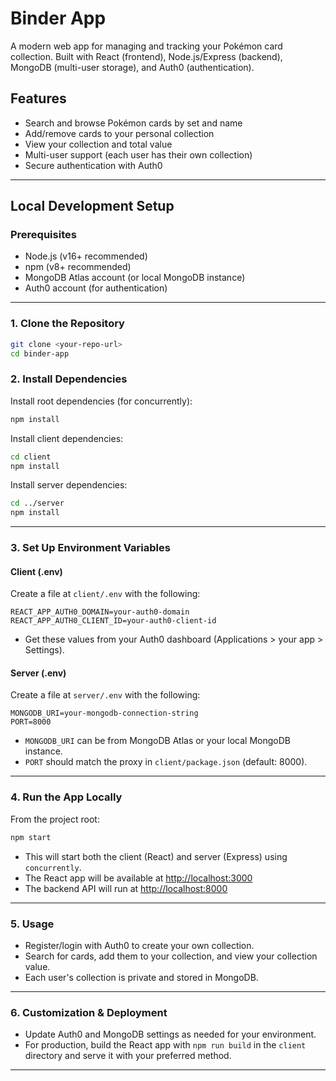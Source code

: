 # Binder App

A modern web app for managing and tracking your Pokémon card collection. Built with React (frontend), Node.js/Express (backend), MongoDB (multi-user storage), and Auth0 (authentication).

## Features
- Search and browse Pokémon cards by set and name
- Add/remove cards to your personal collection
- View your collection and total value
- Multi-user support (each user has their own collection)
- Secure authentication with Auth0

---

## Local Development Setup

### Prerequisites
- Node.js (v16+ recommended)
- npm (v8+ recommended)
- MongoDB Atlas account (or local MongoDB instance)
- Auth0 account (for authentication)

---

### 1. Clone the Repository
```bash
git clone <your-repo-url>
cd binder-app
```

### 2. Install Dependencies
Install root dependencies (for concurrently):
```bash
npm install
```
Install client dependencies:
```bash
cd client
npm install
```
Install server dependencies:
```bash
cd ../server
npm install
```

---

### 3. Set Up Environment Variables

#### **Client (.env)**
Create a file at `client/.env` with the following:
```
REACT_APP_AUTH0_DOMAIN=your-auth0-domain
REACT_APP_AUTH0_CLIENT_ID=your-auth0-client-id
```
- Get these values from your Auth0 dashboard (Applications > your app > Settings).

#### **Server (.env)**
Create a file at `server/.env` with the following:
```
MONGODB_URI=your-mongodb-connection-string
PORT=8000
```
- `MONGODB_URI` can be from MongoDB Atlas or your local MongoDB instance.
- `PORT` should match the proxy in `client/package.json` (default: 8000).

---

### 4. Run the App Locally
From the project root:
```bash
npm start
```
- This will start both the client (React) and server (Express) using `concurrently`.
- The React app will be available at [http://localhost:3000](http://localhost:3000)
- The backend API will run at [http://localhost:8000](http://localhost:8000)

---

### 5. Usage
- Register/login with Auth0 to create your own collection.
- Search for cards, add them to your collection, and view your collection value.
- Each user's collection is private and stored in MongoDB.

---

### 6. Customization & Deployment
- Update Auth0 and MongoDB settings as needed for your environment.
- For production, build the React app with `npm run build` in the `client` directory and serve it with your preferred method.

---
